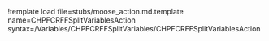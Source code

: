 !template load file=stubs/moose_action.md.template name=CHPFCRFFSplitVariablesAction syntax=/Variables/CHPFCRFFSplitVariables/CHPFCRFFSplitVariablesAction